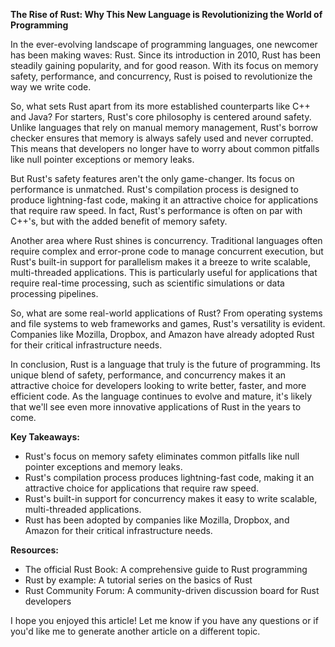 **The Rise of Rust: Why This New Language is Revolutionizing the World of Programming**

In the ever-evolving landscape of programming languages, one newcomer has been making waves: Rust. Since its introduction in 2010, Rust has been steadily gaining popularity, and for good reason. With its focus on memory safety, performance, and concurrency, Rust is poised to revolutionize the way we write code.

So, what sets Rust apart from its more established counterparts like C++ and Java? For starters, Rust's core philosophy is centered around safety. Unlike languages that rely on manual memory management, Rust's borrow checker ensures that memory is always safely used and never corrupted. This means that developers no longer have to worry about common pitfalls like null pointer exceptions or memory leaks.

But Rust's safety features aren't the only game-changer. Its focus on performance is unmatched. Rust's compilation process is designed to produce lightning-fast code, making it an attractive choice for applications that require raw speed. In fact, Rust's performance is often on par with C++'s, but with the added benefit of memory safety.

Another area where Rust shines is concurrency. Traditional languages often require complex and error-prone code to manage concurrent execution, but Rust's built-in support for parallelism makes it a breeze to write scalable, multi-threaded applications. This is particularly useful for applications that require real-time processing, such as scientific simulations or data processing pipelines.

So, what are some real-world applications of Rust? From operating systems and file systems to web frameworks and games, Rust's versatility is evident. Companies like Mozilla, Dropbox, and Amazon have already adopted Rust for their critical infrastructure needs.

In conclusion, Rust is a language that truly is the future of programming. Its unique blend of safety, performance, and concurrency makes it an attractive choice for developers looking to write better, faster, and more efficient code. As the language continues to evolve and mature, it's likely that we'll see even more innovative applications of Rust in the years to come.

**Key Takeaways:**

* Rust's focus on memory safety eliminates common pitfalls like null pointer exceptions and memory leaks.
* Rust's compilation process produces lightning-fast code, making it an attractive choice for applications that require raw speed.
* Rust's built-in support for concurrency makes it easy to write scalable, multi-threaded applications.
* Rust has been adopted by companies like Mozilla, Dropbox, and Amazon for their critical infrastructure needs.

**Resources:**

* The official Rust Book: A comprehensive guide to Rust programming
* Rust by example: A tutorial series on the basics of Rust
* Rust Community Forum: A community-driven discussion board for Rust developers

I hope you enjoyed this article! Let me know if you have any questions or if you'd like me to generate another article on a different topic.